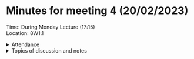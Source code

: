 # Minutes for meeting 4 (20/02/2023)
Time: During Monday Lecture (17:15) <br>
Location: 8W1.1

<details><summary>Attendance</summary><p>
  
  - Alexander Agafonov	
  - Thomas Canning	
  - Artiom	Casian	
  - ~Arthur	Chen~
  - Alex	Clarke	
  - Harry Crane

</p></details>

<details><summary>Topics of discussion and notes</summary><p>
  
  - Brining requirements together and continuing planning 1st sprint <br>
  
  Java swing library will be used for GUI, along with a seperate library to make charts showing data over time.
  
</p></details>


